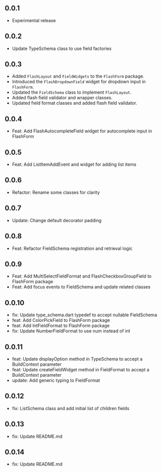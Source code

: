 ## 0.0.1
* Experimental release

## 0.0.2
* Update TypeSchema class to use field factories

## 0.0.3
* Added `FlashLayout` and `FieldWidgets` to the `FlashForm` package.
* Introduced the `FlashDropdownField` widget for dropdown input in `FlashForm`.
* Updated the `FieldSchema` class to implement `FlashLayout`.
* Added flash field validator and wrapper classes.
* Updated field format classes and added flash field validator.

## 0.0.4
* Feat: Add FlashAutocompleteField widget for autocomplete input in FlashForm

## 0.0.5
* Feat: Add ListItemAddEvent and widget for adding list items

## 0.0.6
* Refactor: Rename some classes for clarity

## 0.0.7
* Update: Change default decorator padding

## 0.0.8
* Feat: Refactor FieldSchema registration and retrieval logic

## 0.0.9
* Feat: Add MultiSelectFieldFormat and FlashCheckboxGroupField to FlashForm package
* Feat: Add focus events to FieldSchema and update related classes

## 0.0.10
* fix: Update type_schema.dart typedef to accept nullable FieldSchema
* feat: Add ColorPickField to FlashForm package
* feat: Add IntFieldFormat to FlashForm package
* fix: Update NumberFieldFormat to use num instead of int

## 0.0.11
* feat: Update displayOption method in TypeSchema to accept a BuildContext parameter
* feat: Update createFieldWidget method in FieldFormat to accept a BuildContext parameter
* update: Add generic typing to FieldFormat

## 0.0.12
* fix: ListSchema class and add initial list of children fields

## 0.0.13
* fix: Update README.md

## 0.0.14
* fix: Update README.md